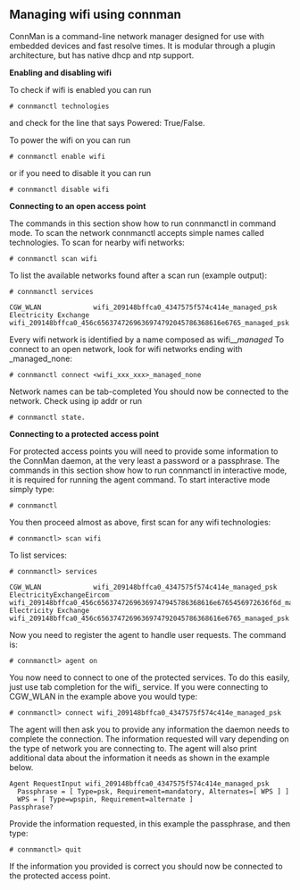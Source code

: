 Managing wifi using connman
---------------------------

ConnMan is a command-line network manager designed for use with embedded devices and fast resolve times. It is modular through a plugin architecture, but has native dhcp and ntp support. 

**Enabling and disabling wifi**

To check if wifi is enabled you can run 

    # connmanctl technologies

and check for the line that says Powered: True/False. 

To power the wifi on you can run 

    # connmanctl enable wifi

or if you need to disable it you can run 

    # connmanctl disable wifi

**Connecting to an open access point**

The commands in this section show how to run connmanctl in command mode. 
To scan the network connmanctl accepts simple names called technologies. To scan for nearby wifi networks: 

    # connmanctl scan wifi

To list the available networks found after a scan run (example output): 

    # connmanctl services

    CGW_WLAN             wifi_209148bffca0_4347575f574c414e_managed_psk
    Electricity Exchange wifi_209148bffca0_456c6563747269636974792045786368616e6765_managed_psk

Every wifi network is identified by a name composed as 
wifi_<hashlocal>_<hashremote>_managed_<encrption>
To connect to an open network, look for wifi networks ending with _managed_none: 

    # connmanctl connect <wifi_xxx_xxx>_managed_none

Network names can be tab-completed
You should now be connected to the network. Check using ip addr or run 

    # connmanctl state.

**Connecting to a protected access point**

For protected access points you will need to provide some information to the ConnMan daemon, at the very least a password or a passphrase. 
The commands in this section show how to run connmanctl in interactive mode, it is required for running the agent command. To start interactive mode simply type: 

    # connmanctl

You then proceed almost as above, first scan for any wifi technologies: 

    # connmanctl> scan wifi

To list services: 

    # connmanctl> services

    CGW_WLAN             wifi_209148bffca0_4347575f574c414e_managed_psk
    ElectricityExchangeEircom wifi_209148bffca0_456c65637472696369747945786368616e6765456972636f6d_managed_psk
    Electricity Exchange wifi_209148bffca0_456c6563747269636974792045786368616e6765_managed_psk

Now you need to register the agent to handle user requests. The command is: 

    # connmanctl> agent on

You now need to connect to one of the protected services. 
To do this easily, just use tab completion for the wifi_ service. 
If you were connecting to CGW_WLAN in the example above you would type: 

    # connmanctl> connect wifi_209148bffca0_4347575f574c414e_managed_psk

The agent will then ask you to provide any information the daemon needs to complete the connection. 
The information requested will vary depending on the type of network you are connecting to. 
The agent will also print additional data about the information it needs as shown in the example below.

    Agent RequestInput wifi_209148bffca0_4347575f574c414e_managed_psk
      Passphrase = [ Type=psk, Requirement=mandatory, Alternates=[ WPS ] ]
      WPS = [ Type=wpspin, Requirement=alternate ]
    Passphrase?

Provide the information requested, in this example the passphrase, and then type: 

    # connmanctl> quit

If the information you provided is correct you should now be connected to the protected access point. 

